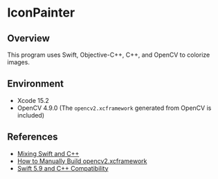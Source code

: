# IconPainter

## Overview
This program uses Swift, Objective-C++, C++, and OpenCV to colorize images.

## Environment
- Xcode 15.2
- OpenCV 4.9.0 (The `opencv2.xcframework` generated from OpenCV is included)

## References
- [Mixing Swift and C++](https://www.swift.org/documentation/cxx-interop/#using-swift-array-in-c)
- [How to Manually Build opencv2.xcframework](https://dev.classmethod.jp/articles/build-opencv2-xcframework-manually/)
- [Swift 5.9 and C++ Compatibility](https://qiita.com/hcrane/items/081dd77bd593f1ea74af)
